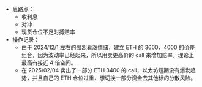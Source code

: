 - 思路点：
	- 收利息
	- 对冲
	- 现货仓位不足时搏赔率
- 操作记录：
	- 由于 2024/12/1 左右的强烈看涨情绪，建立 ETH 的 3600，4000 的价差组合，因为波动率已经起来，所以用卖更高价的 call 来增加赔率。理论上最高有接近 4 倍空间。
	- 在 2025/02/04 卖出了一部分 ETH 3400 的 call，以太坊短期没有爆发趋势，并且自己的 ETH 仓位过重，想切换一部分资金去其他标的分散风险。